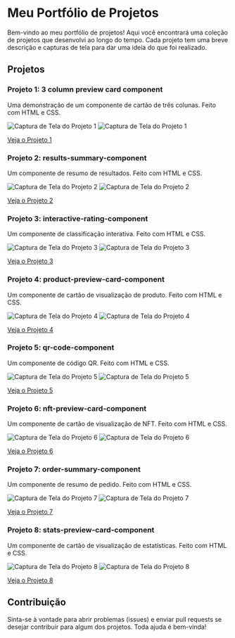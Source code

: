 # Meu Portfólio de Projetos

Bem-vindo ao meu portfólio de projetos! Aqui você encontrará uma coleção de projetos que desenvolvi ao longo do tempo. Cada projeto tem uma breve descrição e capturas de tela para dar uma ideia do que foi realizado.

## Projetos

### Projeto 1: 3 column preview card component
Uma demonstração de um componente de cartão de três colunas. Feito com HTML e CSS.

![Captura de Tela do Projeto 1](3-column%20preview%20card%20component/public/screenshots/desktop-design.png)
![Captura de Tela do Projeto 1](3-column%20preview%20card%20component/public/screenshots/mobile-design.png)

[Veja o Projeto 1](3-column%20preview%20card%20component)

### Projeto 2: results-summary-component
Um componente de resumo de resultados. Feito com HTML e CSS.

![Captura de Tela do Projeto 2](results-summary-component/public/design/desktop-design.jpg)
![Captura de Tela do Projeto 2](results-summary-component/public/design/mobile-design.jpg)

[Veja o Projeto 2](results-summary-component)

### Projeto 3: interactive-rating-component
Um componente de classificação interativa. Feito com HTML e CSS.

![Captura de Tela do Projeto 3](interactive-rating-component/public/design/desktop-design.jpg)
![Captura de Tela do Projeto 3](interactive-rating-component/public/design/mobile-design.jpg)

[Veja o Projeto 3](interactive-rating-component)

### Projeto 4: product-preview-card-component
Um componente de cartão de visualização de produto. Feito com HTML e CSS.

![Captura de Tela do Projeto 4](product-preview-card-component/public/design/desktop-design.jpg)
![Captura de Tela do Projeto 4](product-preview-card-component/public/design/mobile-design.jpg)

[Veja o Projeto 4](product-preview-card-component)

### Projeto 5: qr-code-component
Um componente de código QR. Feito com HTML e CSS.

![Captura de Tela do Projeto 5](qr-code-component/public/design/desktop-design.jpg)
![Captura de Tela do Projeto 5](qr-code-component/public/design/mobile-design.jpg)

[Veja o Projeto 5](qr-code-component)

### Projeto 6: nft-preview-card-component
Um componente de cartão de visualização de NFT. Feito com HTML e CSS.

![Captura de Tela do Projeto 6](nft-preview-card-component/public/design/desktop-design.jpg)
![Captura de Tela do Projeto 6](nft-preview-card-component/public/design/mobile-design.jpg)

[Veja o Projeto 6](nft-preview-card-component)

### Projeto 7: order-summary-component
Um componente de resumo de pedido. Feito com HTML e CSS.

![Captura de Tela do Projeto 7](order-summary-component/public/design/desktop-design.jpg)
![Captura de Tela do Projeto 7](order-summary-component/public/design/mobile-design.jpg)

[Veja o Projeto 7](order-summary-component)

### Projeto 8: stats-preview-card-component
Um componente de cartão de visualização de estatísticas. Feito com HTML e CSS.

![Captura de Tela do Projeto 8](stats-preview-card-component/public/design/desktop-design.jpg)
![Captura de Tela do Projeto 8](stats-preview-card-component/public/design/mobile-design.jpg)

[Veja o Projeto 8](stats-preview-card-component)

## Contribuição

Sinta-se à vontade para abrir problemas (issues) e enviar pull requests se desejar contribuir para algum dos projetos. Toda ajuda é bem-vinda!

